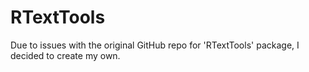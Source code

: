 # RTextTools
Due to issues with the original GitHub repo for 'RTextTools' package, I decided to create my own.
